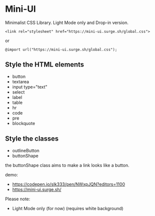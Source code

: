 # Mini-UI

Minimalist CSS Library. Light Mode only and Drop-in version.

```
<link rel="stylesheet" href="https://mini-ui.surge.sh/global.css">
```

or

```
@import url("https://mini-ui.surge.sh/global.css");
```

## Style the HTML elements

-   button
-   textarea
-   input type="text"
-   select
-   label
-   table
-   hr
-   code
-   pre
-   blockquote

## Style the classes

-   outlineButton
-   buttonShape

the buttonShape class aims to make a link looks like a button.

demo:

-   https://codepen.io/slk333/pen/NWxpJQN?editors=1100
-   https://mini-ui.surge.sh/

Please note:

-   Light Mode only (for now) (requires white background)
